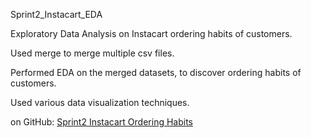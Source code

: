 Sprint2_Instacart_EDA

Exploratory Data Analysis on Instacart ordering habits of customers.

Used merge to merge multiple csv files.

Performed EDA on the merged datasets, to discover ordering habits of customers.

Used various data visualization techniques.

on GitHub:
[Sprint2 Instacart Ordering Habits](https://github.com/Script-Whiz/Sprint2_Instacart_EDA/blob/main/notebooks/Sprint2_Instacart_EDA_ver3_final.ipynb)
